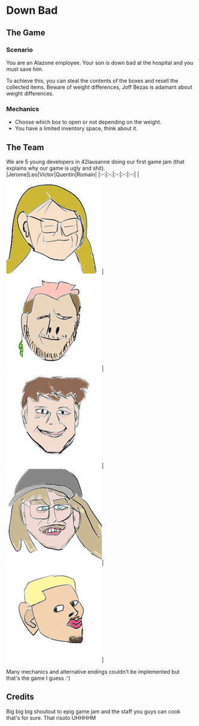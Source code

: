 # Down Bad
## The Game
### Scenario
You are an Alazone employee. Your son is down bad at the hospital and you must save him.

To achieve this, you can steal the contents of the boxes and resell the collected items. Beware of weight differences, Joff Bezas is adamant about weight differences.
### Mechanics
- Choose which box to open or not depending on the weight. 
- You have a limited inventory space, think about it.

## The Team
We are 5 young developers in 42lausanne doing our first game jam (that explains why our game is ugly and shit).
|Jerome|Leo|Victor|Quentin|Romain|
|:-:|:-:|:-:|:-:|:-:|
|![jerome](team/jeune_jenial.png)|![leo](team/tox.png)|![victor](team/vvs.png)|![quentin](team/leQ.png)|![romain](team/rom.png)|


Many mechanics and alternative endings couldn't be implemented but that's the game I guess :')

## Credits
Big big big shoutout to epig game jam and the staff you guys can cook that's for sure. That risoto UHHHHM  
